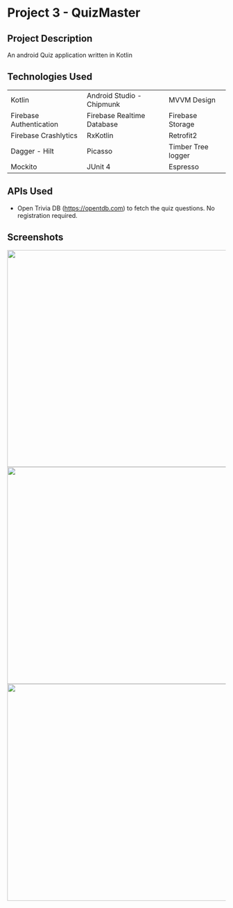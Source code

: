 # Project 3 - QuizMaster

## Project Description
An android Quiz application written in Kotlin

## Technologies Used
|               |               |          | 
| ------------- | ------------- | -------- |
| Kotlin          | Android Studio - Chipmunk         | MVVM Design  |
| Firebase Authentication           | Firebase Realtime Database         | Firebase Storage  |
| Firebase Crashlytics          | RxKotlin       | Retrofit2 |
| Dagger - Hilt         | Picasso      | Timber Tree logger|
| Mockito           | JUnit 4       | Espresso|

## APIs Used
* Open Trivia DB (https://opentdb.com) to fetch the quiz questions. No registration required.

## Screenshots

<img src = "https://github.com/SuneelKM/QuizMaster/blob/master/screenshot/1.png" width=1200 height=500>
<img src = "https://github.com/SuneelKM/QuizMaster/blob/master/screenshot/2.png" width=1200 height=500>
<img src = "https://github.com/SuneelKM/QuizMaster/blob/master/screenshot/3.png" width=1200 height=500>
